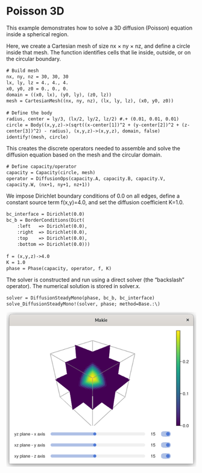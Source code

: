 # Poisson 3D

This example demonstrates how to solve a 3D diffusion (Poisson) equation inside a spherical region.

Here, we create a Cartesian mesh of size nx × ny × nz, and define a circle inside that mesh.
The function identifies cells that lie inside, outside, or on the circular boundary.
```
# Build mesh
nx, ny, nz = 30, 30, 30
lx, ly, lz = 4., 4., 4.
x0, y0, z0 = 0., 0., 0.
domain = ((x0, lx), (y0, ly), (z0, lz))
mesh = CartesianMesh((nx, ny, nz), (lx, ly, lz), (x0, y0, z0))

# Define the body
radius, center = ly/3, (lx/2, ly/2, lz/2) #.+ (0.01, 0.01, 0.01)
circle = Body((x,y,z)->(sqrt((x-center[1])^2 + (y-center[2])^2 + (z-center[3])^2) - radius), (x,y,z)->(x,y,z), domain, false)
identify!(mesh, circle)

```

This creates the discrete operators needed to assemble and solve the diffusion equation based on the mesh and the circular domain.

```
# Define capacity/operator
capacity = Capacity(circle, mesh)
operator = DiffusionOps(capacity.A, capacity.B, capacity.V, capacity.W, (nx+1, ny+1, nz+1))
```

We impose Dirichlet boundary conditions of 0.0 on all edges, define a constant source term f(x,y)=4.0, and set the diffusion coefficient K=1.0.
```
bc_interface = Dirichlet(0.0)
bc_b = BorderConditions(Dict(
    :left   => Dirichlet(0.0),
    :right  => Dirichlet(0.0),
    :top    => Dirichlet(0.0),
    :bottom => Dirichlet(0.0)))

f = (x,y,z)->4.0
K = 1.0
phase = Phase(capacity, operator, f, K)
```

The solver is constructed and run using a direct solver (the “backslash” operator). The numerical solution is stored in solver.x.
```
solver = DiffusionSteadyMono(phase, bc_b, bc_interface)
solve_DiffusionSteadyMono!(solver, phase; method=Base.:\)
```

![](assests/poisson_3D_1phase/Poisson_3d.png)